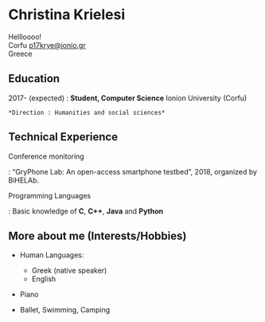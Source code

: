 Christina Krielesi
============

 Hellloooo!    
 Corfu                        p17krye@ionio.gr                   
Greece                           


Education
---------

2017- (expected)
:   **Student, Computer Science** Ionion University (Corfu)

    *Direction : Ηumanities and social sciences*


Technical Experience
--------------------

Conference monitoring 

:   “GryPhone Lab: An open-access smartphone testbed”, 2018, organized by BiHELAb.


Programming Languages

:   Basic knowledge of **C**, **C++**, **Java** and **Python** 

[ref]: https://github.com/githubuser/superlongprojectname

More about me (Interests/Hobbies)
----------------------------------------

* Human Languages:
     * Greek (native speaker)
     * English
     

* Piano

* Ballet, Swimming, Camping
